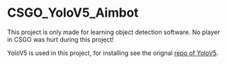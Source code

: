 # CSGO_YoloV5_Aimbot
This project is only made for learning object detection software. No player in CSGO was hurt during this project!

YoloV5 is used in this project, for installing see the orignal [repo of YoloV5](https://github.com/ultralytics/yolov5).
